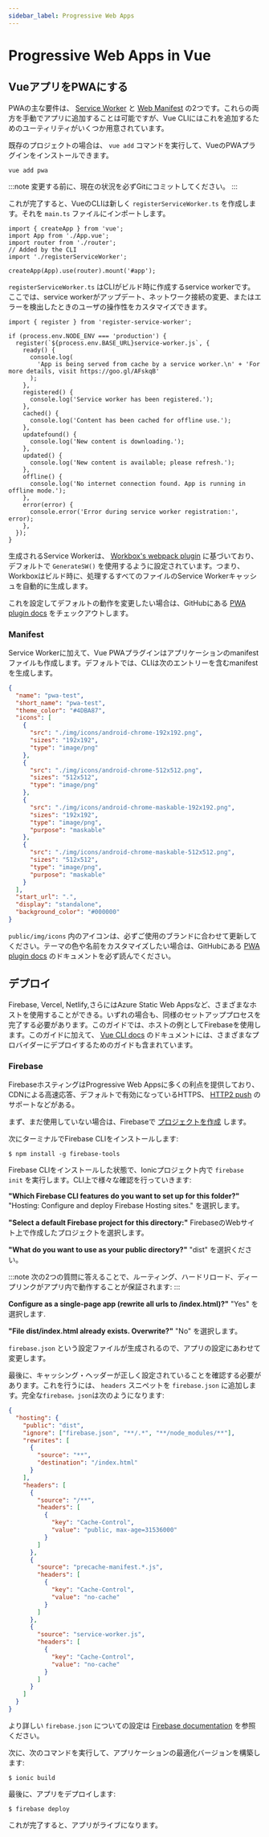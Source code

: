 ```yaml
---
sidebar_label: Progressive Web Apps
---
```


# Progressive Web Apps in Vue

## VueアプリをPWAにする

PWAの主な要件は、 <a href="https://developers.google.com/web/fundamentals/primers/service-workers/" target="_blank">Service Worker</a> と <a href="https://developers.google.com/web/fundamentals/web-app-manifest/" target="_blank">Web Manifest</a> の2つです。これらの両方を手動でアプリに追加することは可能ですが、Vue CLIにはこれを追加するためのユーティリティがいくつか用意されています。

既存のプロジェクトの場合は、 `vue add` コマンドを実行して、VueのPWAプラグインをインストールできます。

```shell
vue add pwa
```

:::note
変更する前に、現在の状況を必ずGitにコミットしてください。
:::

これが完了すると、VueのCLIは新しく `registerServiceWorker.ts` を作成します。それを `main.ts` ファイルにインポートします。

```tsx
import { createApp } from 'vue';
import App from './App.vue';
import router from './router';
// Added by the CLI
import './registerServiceWorker';

createApp(App).use(router).mount('#app');
```

`registerServiceWorker.ts` はCLIがビルド時に作成するservice workerです。ここでは、service workerがアップデート、ネットワーク接続の変更、またはエラーを検出したときのユーザの操作性をカスタマイズできます。

```tsx
import { register } from 'register-service-worker';

if (process.env.NODE_ENV === 'production') {
  register(`${process.env.BASE_URL}service-worker.js`, {
    ready() {
      console.log(
        'App is being served from cache by a service worker.\n' + 'For more details, visit https://goo.gl/AFskqB'
      );
    },
    registered() {
      console.log('Service worker has been registered.');
    },
    cached() {
      console.log('Content has been cached for offline use.');
    },
    updatefound() {
      console.log('New content is downloading.');
    },
    updated() {
      console.log('New content is available; please refresh.');
    },
    offline() {
      console.log('No internet connection found. App is running in offline mode.');
    },
    error(error) {
      console.error('Error during service worker registration:', error);
    },
  });
}
```

生成されるService Workerは、 [Workbox's webpack plugin](https://developers.google.com/web/tools/workbox/modules/workbox-webpack-plugin) に基づいており、デフォルトで `GenerateSW()` を使用するように設定されています。つまり、Workboxはビルド時に、処理するすべてのファイルのService Workerキャッシュを自動的に生成します。

これを設定してデフォルトの動作を変更したい場合は、GitHubにある [PWA plugin docs](https://github.com/vuejs/vue-cli/tree/dev/packages/%40vue/cli-plugin-pwa#configuration) をチェックアウトします。

### Manifest

Service Workerに加えて、Vue PWAプラグインはアプリケーションのmanifestファイルも作成します。デフォルトでは、CLIは次のエントリーを含むmanifestを生成します。

```json
{
  "name": "pwa-test",
  "short_name": "pwa-test",
  "theme_color": "#4DBA87",
  "icons": [
    {
      "src": "./img/icons/android-chrome-192x192.png",
      "sizes": "192x192",
      "type": "image/png"
    },
    {
      "src": "./img/icons/android-chrome-512x512.png",
      "sizes": "512x512",
      "type": "image/png"
    },
    {
      "src": "./img/icons/android-chrome-maskable-192x192.png",
      "sizes": "192x192",
      "type": "image/png",
      "purpose": "maskable"
    },
    {
      "src": "./img/icons/android-chrome-maskable-512x512.png",
      "sizes": "512x512",
      "type": "image/png",
      "purpose": "maskable"
    }
  ],
  "start_url": ".",
  "display": "standalone",
  "background_color": "#000000"
}
```

`public/img/icons` 内のアイコンは、必ずご使用のブランドに合わせて更新してください。テーマの色や名前をカスタマイズしたい場合は、GitHubにある [PWA plugin docs](https://github.com/vuejs/vue-cli/tree/dev/packages/%40vue/cli-plugin-pwa#configuration) のドキュメントを必ず読んでください。

## デプロイ

Firebase, Vercel, Netlify,さらにはAzure Static Web Appsなど、さまざまなホストを使用することができる。いずれの場合も、同様のセットアッププロセスを完了する必要があります。このガイドでは、ホストの例としてFirebaseを使用します。このガイドに加えて、 [Vue CLI docs](https://cli.vuejs.org/guide/deployment.html) のドキュメントには、さまざまなプロバイダーにデプロイするためのガイドも含まれています。

### Firebase

FirebaseホスティングはProgressive Web Appsに多くの利点を提供しており、CDNによる高速応答、デフォルトで有効になっているHTTPS、 [HTTP2 push](https://firebase.googleblog.com/2016/09/http2-comes-to-firebase-hosting.html) のサポートなどがある。

まず、まだ使用していない場合は、Firebaseで [プロジェクトを作成](https://console.firebase.google.com) します。

次にターミナルでFirebase CLIをインストールします:

```shell
$ npm install -g firebase-tools
```

Firebase CLIをインストールした状態で、Ionicプロジェクト内で `firebase init` を実行します。CLI上で様々な確認を行っていきます:

**"Which Firebase CLI features do you want to set up for this folder?"**  "Hosting: Configure and deploy Firebase Hosting sites." を選択します。

**"Select a default Firebase project for this directory:"** FirebaseのWebサイト上で作成したプロジェクトを選択します。

**"What do you want to use as your public directory?"** "dist" を選択ください。

:::note
次の2つの質問に答えることで、ルーティング、ハードリロード、ディープリンクがアプリ内で動作することが保証されます:
:::

**Configure as a single-page app (rewrite all urls to /index.html)?"** "Yes" を選択します.

**"File dist/index.html already exists. Overwrite?"** "No" を選択します。

`firebase.json` という設定ファイルが生成されるので、アプリの設定にあわせて変更します。

最後に、キャッシング・ヘッダーが正しく設定されていることを確認する必要があります。これを行うには、 `headers` スニペットを `firebase.json` に追加します。完全な`firebase。json`は次のようになります:

```json
{
  "hosting": {
    "public": "dist",
    "ignore": ["firebase.json", "**/.*", "**/node_modules/**"],
    "rewrites": [
      {
        "source": "**",
        "destination": "/index.html"
      }
    ],
    "headers": [
      {
        "source": "/**",
        "headers": [
          {
            "key": "Cache-Control",
            "value": "public, max-age=31536000"
          }
        ]
      },
      {
        "source": "precache-manifest.*.js",
        "headers": [
          {
            "key": "Cache-Control",
            "value": "no-cache"
          }
        ]
      },
      {
        "source": "service-worker.js",
        "headers": [
          {
            "key": "Cache-Control",
            "value": "no-cache"
          }
        ]
      }
    ]
  }
}
```

より詳しい `firebase.json` についての設定は [Firebase documentation](https://firebase.google.com/docs/hosting/full-config#section-firebase-json) を参照ください。

次に、次のコマンドを実行して、アプリケーションの最適化バージョンを構築します:

```shell
$ ionic build
```

最後に、アプリをデプロイします:

```shell
$ firebase deploy
```

これが完了すると、アプリがライブになります。
